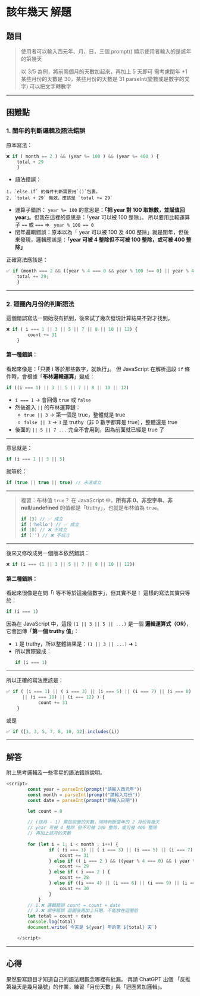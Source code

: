 # 該年幾天 解題
## 題目
>使用者可以輸入西元年、月、日，三個 prompt()
>顯示使用者輸入的是該年的第幾天
>
>以 3/5 為例，將前兩個月的天數加起來，再加上 5 天即可
>需考慮閏年 +1
>某些月份的天數是 30，某些月份的天數是 31
>parseInt(變數或是數字的文字) 可以把文字轉數字

---
## 困難點
### 1. 閨年的判斷邏輯及語法錯誤
原本寫法：
```js
❌ if ( month == 2 ) && (year %= 100 ) && (year %= 400 ) {
    total + 29
    }
```
- 語法錯誤：
```
1. `else if` 的條件判斷需要用`()`包裹。
2. `total + 29` 無效，應該是 `total += 29`
```
- 運算子錯誤： `year %= 100` 的意思是：**「把 year 對 100 取餘數，並賦值回 year」**。但我在這裡的意思是：「year 可以被 100 整除」。
所以要用比較運算子 `==` 或 `===` => ` year % 100 == 0`
- 閏年邏輯錯誤：原本以為「 year 可以被 100 及 400 整除」就是閨年，但後來發現，邏輯應該是：**「year 可被 4 整除但不可被 100 整除，或可被 400 整除」**

正確寫法應該是：
```js
✅ if (month === 2 && ((year % 4 === 0 && year % 100 !== 0) || year % 400 === 0)) {
    total += 29;
    }
```
---
### 2. 迴圈內月份的判斷語法
這個錯誤寫法一開始沒有抓到，後來試了幾次發現計算結果不對才找到。

```js
❌ if ( i === 1 || 3 || 5 || 7 || 8 || 10 || 12) {
        count += 31
    }
```

#### 第一種錯誤：
看起來像是：「只要 i 等於那些數字，就執行」。
但 JavaScript 在解析這段 `if` 條件時，會根據「**布林邏輯運算**」變成：

```js
if ((i === 1) || 3 || 5 || 7 || 8 || 10 || 12)
```

- `i === 1` → 會回傳 `true` 或 `false`
- 然後進入 `||` 的布林運算鏈：
   - `true || 3` → 第一個是 true，整體就是 true
   - `false || 3` → `3` 是 truthy（非 0 數字都算是 true），整體還是 true
- 後面的 `|| 5 || 7 ...` 完全不會用到，因為前面就已經是 true 了

---
意思就是：

```js
if (i === 1 || 3 || 5)
```
就等於：
```js
if (true || true || true) // 永遠成立
```

---

> 複習：布林值 `true`？
> 在 JavaScript 中，**所有非 0、非空字串、非 null/undefined** 的值都是「truthy」，也就是布林值為 `true`。
>
>```js
> if (3) // ✅ 成立
> if ('hello') // ✅ 成立
> if (0) // ❌ 不成立
> if ('') // ❌ 不成立
>```

---

後來又修改成另一個版本依然錯誤：

```js
❌ if (i === (1 || 3 || 5 || 7 || 8 || 10 || 12))
```

#### 第二種錯誤：
看起來很像是在問「i 等不等於這幾個數字」，但其實不是！
這樣的寫法其實只等於：
```js
if (i === 1)
```

因為在 JavaScript 中，這段 `(1 || 3 || 5 || ...)` 是一個 **邏輯運算式（OR）**，它會回傳「**第一個 truthy 值**」：
- `1` 是 truthy，所以整體結果是：`(1 || 3 || ...)` ➜ `1`
- 所以實際變成：
  ```js
  if (i === 1)
  ```
---
所以正確的寫法應該是：

```js
✅ if ( (i === 1) || ( i === 3) || (i === 5) || (i === 7) || (i === 8) 
      || (i === 10) || (i === 12) ) {
            count += 31
    }
```
或是
```js
✅ if ([1, 3, 5, 7, 8, 10, 12].includes(i))
```
---

## 解答
附上思考邏輯及一些零星的語法錯誤說明。
```js
<script>
        const year = parseInt(prompt("請輸入西元年"))
        const month = parseInt(prompt("請輸入月份"))
        const date = parseInt(prompt("請輸入日期"))

        let count = 0
        
        // (該月 - 1) 累加前面的天數，同時判斷當年的 2 月份有幾天
        // year 可被 4 整除 但不可被 100 整除，或可被 400 整除
        // 再加上該月的天數
        
        for (let i = 1; i < month ; i++) {
                if ( (i === 1) || ( i === 3) || (i === 5) || (i === 7) || (i === 8) || (i === 10) || (i === 12) ) {
                    count += 31
                } else if (( i === 2 ) && ((year % 4 === 0) && ( year % 100 !== 0 )) && (year % 400 === 0 )) {
                    count += 29
                } else if ( i === 2 ) {
                    count += 28
                } else if ((i === 4) || (i === 6) || (i === 9) || (i === 11) ) {
                    count += 30 
                }
            }
        // 1.❌ 邏輯錯誤 count = count + date
        // 2.❌ 順序錯誤 迴圈後再加上日期，不能放在迴圈前
        let total = count + date
        console.log(total)
        document.write(`今天是 ${year} 年的第 ${total} 天`)

    </script>
```
---
## 心得
果然要寫題目才知道自己的語法跟觀念哪裡有紕漏。
再請 ChatGPT 出個 「反推第幾天是幾月幾號」的作業，練習「月份天數」與「迴圈累加邏輯」。